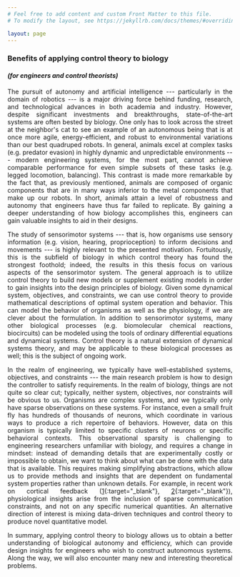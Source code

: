 ```yaml
---
# Feel free to add content and custom Front Matter to this file.
# To modify the layout, see https://jekyllrb.com/docs/themes/#overriding-theme-defaults

layout: page
---
```


<style>body {text-align: justify}</style>

### **Benefits of applying control theory to biology**
#### *(for engineers and control theorists)*

The pursuit of autonomy and artificial intelligence --- particularly in the domain of robotics --- is a major driving force behind funding, research, and technological advances in both academia and industry. However, despite significant investments and breakthroughs, state-of-the-art systems are often bested by biology. One only has to look across the street at the neighbor's cat to see an example of an autonomous being that is at once more agile, energy-efficient, and robust to environmental variations than our best quadruped robots. In general, animals excel at complex tasks (e.g. predator evasion) in highly dynamic and unpredictable environments --- modern engineering systems, for the most part, cannot achieve comparable performance for even simple subsets of these tasks (e.g. legged locomotion, balancing). This contrast is made more remarkable by the fact that, as previously mentioned, animals are composed of organic components that are in many ways inferior to the metal components that make up our robots. In short, animals attain a level of robustness and autonomy that engineers have thus far failed to replicate. By gaining a deeper understanding of how biology accomplishes this, engineers can gain valuable insights to aid in their designs.

The study of sensorimotor systems --- that is, how organisms use sensory information (e.g. vision, hearing, proprioception) to inform decisions and movements --- is highly relevant to the presented motivation. Fortuitously, this is the subfield of biology in which control theory has found the strongest foothold; indeed, the results in this thesis focus on various aspects of the sensorimotor system. The general approach is to utilize control theory to build new models or supplement existing models in order to gain insights into the design principles of biology. Given some dynamical system, objectives, and constraints, we can use control theory to provide mathematical descriptions of optimal system operation and behavior. This can model the behavior of organisms as well as the physiology, if we are clever about the formulation. In addition to sensorimotor systems, many other biological processes (e.g. biomolecular chemical reactions, biocircuits) can be modeled using the tools of ordinary differential equations and dynamical systems. Control theory is a natural extension of dynamical systems theory, and may be applicable to these biological processes as well; this is the subject of ongoing work.

In the realm of engineering, we typically have well-established systems, objectives, and constraints --- the main research problem is how to design the controller to satisfy requirements. In the realm of biology, things are not quite so clear cut; typically, neither system, objectives, nor constraints will be obvious to us. Organisms are complex systems, and we typically only have sparse observations on these systems. For instance, even a small fruit fly has hundreds of thousands of neurons, which coordinate in various ways to produce a rich repertoire of behaviors. However, data on this organism is typically limited to specific clusters of neurons or specific behavioral contexts. This observational sparsity is challenging to engineering researchers unfamiliar with biology, and requires a change in mindset: instead of demanding details that are experimentally costly or impossible to obtain, we want to think about what can be done with the data that is available. This requires making simplifying abstractions, which allow us to provide methods and insights that are dependent on fundamental system properties rather than unknown details. For example, in recent work on cortical feedback ([1](https://arxiv.org/abs/2109.11757){:target="_blank"}, [2](https://arxiv.org/abs/2211.05922){:target="_blank"}), physiological insights arise from the inclusion of sparse communication constraints, and not on any specific numerical quantities. An alternative direction of interest is mixing data-driven techniques and control theory to produce novel quantitative model.

In summary, applying control theory to biology allows us to obtain a better understanding of biological autonomy and efficiency, which can provide design insights for engineers who wish to construct autonomous systems. Along the way, we will also encounter many new and interesting theoretical problems.